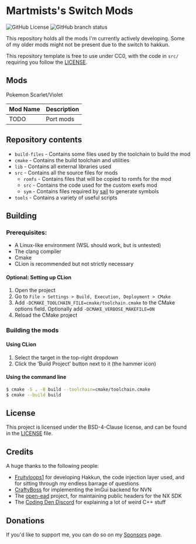 # Martmists's Switch Mods
![GitHub License](https://img.shields.io/github/license/Martmists-GH/switch-mods)
![GitHub branch status](https://img.shields.io/github/checks-status/martmists-gh/switch-mods/master)

This repository holds all the mods I'm currently actively developing. Some of my older mods might not be present due to the switch to hakkun.

This repository template is free to use under CC0, with the code in `src/` requiring you follow the [LICENSE](LICENSE).

## Mods

Pokemon Scarlet/Violet

| Mod Name | Description |
|----------|-------------|
| TODO     | Port mods   |

## Repository contents

- `build-files` - Contains some files used by the toolchain to build the mod
- `cmake` - Contains the build toolchain and utilities
- `lib` - Contains all external libraries used
- `src` - Contains all the source files for mods
  - `romfs` - Contains files that will be copied to romfs for the mod
  - `src` - Contains the code used for the custom exefs mod
  - `sym` - Contains files required by [sail](https://github.com/fruityloops1/LibHakkun/tree/main/hakkun/sail) to generate symbols
- `tools` - Contains a variety of useful scripts

## Building

### Prerequisites:

- A Linux-like environment (WSL should work, but is untested)
- The clang compiler
- Cmake
- CLion is recommended but not strictly necessary

#### Optional: Setting up CLion

1. Open the project
2. Go to `File > Settings > Build, Execution, Deployment > CMake`
3. Add `-DCMAKE_TOOLCHAIN_FILE=cmake/toolchain.cmake` to the CMake options field. Optionally add `-DCMAKE_VERBOSE_MAKEFILE=ON`
4. Reload the CMake project

### Building the mods

#### Using CLion

1. Select the target in the top-right dropdown
2. Click the 'Build Project' button next to it (the hammer icon)

#### Using the command line

```bash
$ cmake -S . -B build --toolchain=cmake/toolchain.cmake
$ cmake --build build
```

## License

This project is licensed under the BSD-4-Clause license, and can be found in the [LICENSE](LICENSE) file.

## Credits

A huge thanks to the following people:

- [Fruityloops1](https://github.com/fruityloops1) for developing Hakkun, the code injection layer used, and for sitting through my endless barrage of questions
- [CraftyBoss](https://github.com/CraftyBoss) for implementing the ImGui backend for NVN
- The [open-ead](https://github.com/open-ead) project, for maintaining public headers for the NX SDK
- The [Coding Den Discord](https://discord.com/invite/code) for explaining a lot of weird C++ stuff

## Donations

If you'd like to support me, you can do so on my [Sponsors](https://github.com/sponsors/Martmists-GH) page.

